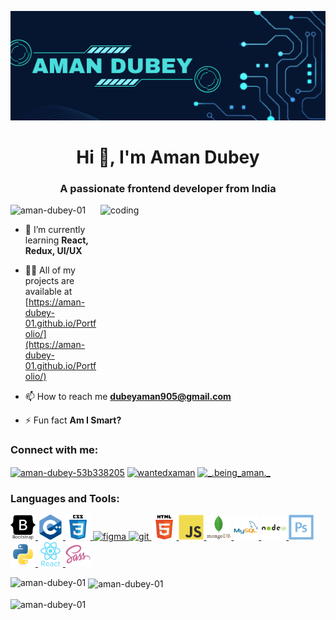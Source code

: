 
![logo](https://github.com/Aman-Dubey-01/Aman-Dubey-01/blob/main/Banner.png)
<h1 align="center">Hi 👋, I'm Aman Dubey</h1>
<h3 align="center">A passionate frontend developer from India</h3>
<img align="right" alt="coding" width="360" height="250" src="https://r7q6w9z6.rocketcdn.me/career/wp-content/uploads/2020/03/full-stack-development.gif">

<p align="left"> <img src="https://komarev.com/ghpvc/?username=aman-dubey-01&label=Profile%20views&color=0e75b6&style=flat" alt="aman-dubey-01" /> </p>

- 🌱 I’m currently learning **React, Redux, UI/UX**

- 👨‍💻 All of my projects are available at [https://aman-dubey-01.github.io/Portfolio/](https://aman-dubey-01.github.io/Portfolio/)

- 📫 How to reach me **dubeyaman905@gmail.com**

<!-- - 📄 Know about my experiences [https://aman-dubey-01.github.io/Portfolio/logo/Resume.pdf](https://aman-dubey-01.github.io/Portfolio/logo/Resume.pdf) -->

- ⚡ Fun fact **Am I Smart?**

<h3 align="left">Connect with me:</h3>
<p align="left">
<a href="https://linkedin.com/in/aman-dubey-53b338205" target="blank"><img align="center" src="https://raw.githubusercontent.com/rahuldkjain/github-profile-readme-generator/master/src/images/icons/Social/linked-in-alt.svg" alt="aman-dubey-53b338205" height="30" width="40" /></a>
<a href="https://fb.com/wantedxaman" target="blank"><img align="center" src="https://raw.githubusercontent.com/rahuldkjain/github-profile-readme-generator/master/src/images/icons/Social/facebook.svg" alt="wantedxaman" height="30" width="40" /></a>
<a href="https://instagram.com/_.being_aman._" target="blank"><img align="center" src="https://raw.githubusercontent.com/rahuldkjain/github-profile-readme-generator/master/src/images/icons/Social/instagram.svg" alt="_.being_aman._" height="30" width="40" /></a>
</p>

<h3 align="left">Languages and Tools:</h3>
<p align="left"> <a href="https://getbootstrap.com" target="_blank" rel="noreferrer"> <img src="https://raw.githubusercontent.com/devicons/devicon/master/icons/bootstrap/bootstrap-plain-wordmark.svg" alt="bootstrap" width="40" height="40"/> </a> <a href="https://www.w3schools.com/cpp/" target="_blank" rel="noreferrer"> <img src="https://raw.githubusercontent.com/devicons/devicon/master/icons/cplusplus/cplusplus-original.svg" alt="cplusplus" width="40" height="40"/> </a> <a href="https://www.w3schools.com/css/" target="_blank" rel="noreferrer"> <img src="https://raw.githubusercontent.com/devicons/devicon/master/icons/css3/css3-original-wordmark.svg" alt="css3" width="40" height="40"/> </a> <a href="https://www.figma.com/" target="_blank" rel="noreferrer"> <img src="https://www.vectorlogo.zone/logos/figma/figma-icon.svg" alt="figma" width="40" height="40"/> </a> <a href="https://git-scm.com/" target="_blank" rel="noreferrer"> <img src="https://www.vectorlogo.zone/logos/git-scm/git-scm-icon.svg" alt="git" width="40" height="40"/> </a> <a href="https://www.w3.org/html/" target="_blank" rel="noreferrer"> <img src="https://raw.githubusercontent.com/devicons/devicon/master/icons/html5/html5-original-wordmark.svg" alt="html5" width="40" height="40"/> </a> <a href="https://developer.mozilla.org/en-US/docs/Web/JavaScript" target="_blank" rel="noreferrer"> <img src="https://raw.githubusercontent.com/devicons/devicon/master/icons/javascript/javascript-original.svg" alt="javascript" width="40" height="40"/> </a> <a href="https://www.mongodb.com/" target="_blank" rel="noreferrer"> <img src="https://raw.githubusercontent.com/devicons/devicon/master/icons/mongodb/mongodb-original-wordmark.svg" alt="mongodb" width="40" height="40"/> </a> <a href="https://www.mysql.com/" target="_blank" rel="noreferrer"> <img src="https://raw.githubusercontent.com/devicons/devicon/master/icons/mysql/mysql-original-wordmark.svg" alt="mysql" width="40" height="40"/> </a> <a href="https://nodejs.org" target="_blank" rel="noreferrer"> <img src="https://raw.githubusercontent.com/devicons/devicon/master/icons/nodejs/nodejs-original-wordmark.svg" alt="nodejs" width="40" height="40"/> </a> <a href="https://www.photoshop.com/en" target="_blank" rel="noreferrer"> <img src="https://raw.githubusercontent.com/devicons/devicon/master/icons/photoshop/photoshop-line.svg" alt="photoshop" width="40" height="40"/> </a> <a href="https://www.python.org" target="_blank" rel="noreferrer"> <img src="https://raw.githubusercontent.com/devicons/devicon/master/icons/python/python-original.svg" alt="python" width="40" height="40"/> </a> <a href="https://reactjs.org/" target="_blank" rel="noreferrer"> <img src="https://raw.githubusercontent.com/devicons/devicon/master/icons/react/react-original-wordmark.svg" alt="react" width="40" height="40"/> </a> <a href="https://sass-lang.com" target="_blank" rel="noreferrer"> <img src="https://raw.githubusercontent.com/devicons/devicon/master/icons/sass/sass-original.svg" alt="sass" width="40" height="40"/> </a> </p>

<p><img align="left" src="https://github-readme-stats.vercel.app/api/top-langs?username=aman-dubey-01&show_icons=true&locale=en&layout=compact" alt="aman-dubey-01" /></p>

<p>&nbsp;<img align="center" src="https://github-readme-stats.vercel.app/api?username=aman-dubey-01&show_icons=true&locale=en" alt="aman-dubey-01" /></p>

<p><img align="center" src="https://github-readme-streak-stats.herokuapp.com/?user=aman-dubey-01&" alt="aman-dubey-01" /></p>
